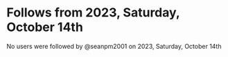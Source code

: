 # Follows from 2023, Saturday, October 14th

No users were followed by @seanpm2001 on 2023, Saturday, October 14th
